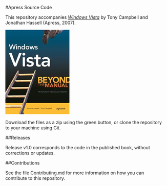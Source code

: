 #Apress Source Code

This repository accompanies [*Windows Vista*](http://www.apress.com/9781590597712) by Tony Campbell and Jonathan Hassell (Apress, 2007).

![Cover image](9781590597712.jpg)

Download the files as a zip using the green button, or clone the repository to your machine using Git.

##Releases

Release v1.0 corresponds to the code in the published book, without corrections or updates.

##Contributions

See the file Contributing.md for more information on how you can contribute to this repository.
